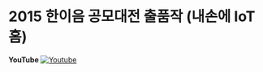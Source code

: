 # 2015 한이음 공모대전 출품작 (내손에 IoT홈)

**YouTube**
[![Youtube](https://user-images.githubusercontent.com/11040627/40349663-380b9fa2-5de2-11e8-8e88-c48dfe166db7.png)](https://www.youtube.com/watch?v=GEXHucXKwek&t=9s)

